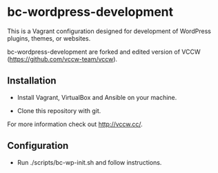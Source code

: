 # bc-wordpress-development

This is a Vagrant configuration designed for development of WordPress plugins, themes, or websites.

bc-wordpress-development are forked and edited version of VCCW (https://github.com/vccw-team/vccw).

## Installation

* Install Vagrant, VirtualBox and Ansible on your machine.

* Clone this repository with git.

For more information check out <http://vccw.cc/>.

## Configuration

* Run ./scripts/bc-wp-init.sh and follow instructions.
